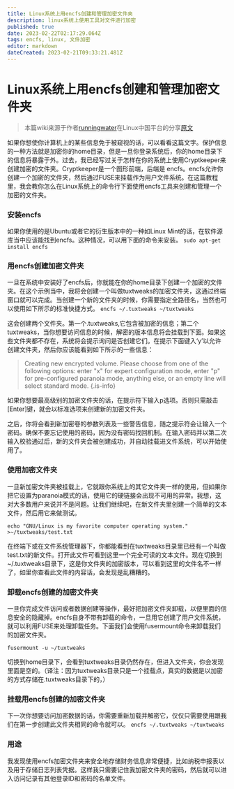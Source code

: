 ```yaml
---
title: Linux系统上用encfs创建和管理加密文件夹
description: linux系统上使用工具对文件进行加密
published: true
date: 2023-02-22T02:17:29.064Z
tags: encfs, linux, 文件加密
editor: markdown
dateCreated: 2023-02-21T09:33:21.481Z
---
```


# Linux系统上用encfs创建和管理加密文件夹
> 本篇wiki来源于作者[runningwater](https://github.com/runningwater)在Linux中国平台的分享[原文](https://linux.cn/article-2234-1.html)

如果你想使你计算机上的某些信息免于被窥视的话，可以看看这篇文字。保护信息的一种方法就是加密你的home目录，但是一旦你登录系统后，你的home目录下的信息将暴露于外。过去，我已经写过关于怎样在你的系统上使用Cryptkeeper来创建加密的文件夹。Cryptkeeper是一个图形前端，后端是 encfs。encfs允许你创建一个加密的文件夹，然后通过FUSE来挂载作为用户文件系统。在这篇教程里，我会教你怎么在Linux系统上的命令行下面使用encfs工具来创建和管理一个加密的文件夹。

### 安装encfs
如果你使用的是Ubuntu或者它的衍生版本中的一种如Linux Mint的话，在软件源库当中应该能找到encfs。这种情况，可以用下面的命令来安装。
`sudo apt-get install encfs `

### 用encfs创建加密文件夹
一旦在系统中安装好了encfs后，你就能在你的home目录下创建一个加密的文件夹。在这个示例当中，我将会创建一个叫做tuxtweaks的加密文件夹，这通过终端窗口就可以完成。当创建一个新的文件夹的时候，你需要指定全路径名，当然也可以使用如下所示的标准快捷方式。
`encfs ~/.tuxtweaks ~/tuxtweaks `

这会创建两个文件夹。第一个.tuxtweaks,它包含被加密的信息；第二个tuxtweaks，当你想要访问信息的时候，解密的版本信息将会挂载到下面。如果这些文件夹都不存在，系统将会提示询问是否创建它们。在提示下面键入‘y’以允许创建文件夹，然后你应该能看到如下所示的一些信息：
> Creating new encrypted volume. Please choose from one of the following options: enter "x" for expert configuration mode, enter "p" for pre-configured paranoia mode, anything else, or an empty line will select standard mode. 
{.is-info}

如果你想要最高级别的加密文件夹的话，在提示符下输入p选项。否则只需敲击[Enter]键，就会以标准选项来创建新的加密文件夹。

之后，你将会看到新加密卷的参数列表及一些警告信息，随之提示符会让输入一个密码。确保不要忘记使用的密码，因为没有密码找回机制。在输入密码并以第二次输入校验通过后，新的文件夹会被创建成功，并自动挂载进文件系统，可以开始使用了。

### 使用加密文件夹
一旦新加密文件夹被挂载上，它就跟你系统上的其它文件夹一样的使用，但如果你把它设置为paranoia模式的话，使用它的硬链接会出现不可用的异常。我想，这对大多数用户来说并不是问题。让我们继续吧，在新文件夹里创建一个简单的文本文件，然后用它来做测试。

`echo "GNU/Linux is my favorite computer operating system." >~/tuxtweaks/test.txt `

在终端下或在文件系统管理器下，你都能看到在tuxtweaks目录里已经有一个叫做test.txt的新文件。打开此文件可看到这里一个完全可读的文本文件。现在切换到~/.tuxtweaks目录下，这是你文件夹的加密版本，可以看到这里的文件名不一样了，如里你查看此文件的内容话，会发现是乱糟糟的。

### 卸载encfs创建的加密文件夹
一旦你完成文件访问或者数据创建等操作，最好把加密文件夹卸载，以便里面的信息安全的隐藏掉。encfs自身不带有卸载的命令，一旦用它创建了用户文件系统，就可以利用FUSE来处理卸载任务。下面我们会使用fusermount命令来卸载我们的加密文件夹。

`fusermount -u ~/tuxtweaks` 

切换到home目录下，会看到tuxtweaks目录仍然存在，但进入文件夹，你会发现里面是空的。（译注：因为tuxtweaks目录只是一个挂载点，真实的数据是以加密的方式存储在.tuxtweaks目录下的，）

### 挂载用encfs创建的加密文件夹
下一次你想要访问加密数据的话，你需要重新加载并解密它，仅仅只需要使用跟我们在第一步创建此文件夹相同的命令就可以。
`encfs ~/.tuxtweaks ~/tuxtweaks` 

### 用途
我发现使用encfs加密文件夹来安全地存储财务信息非常便捷，比如纳税申报表以及用于存储日志列表凭据。这样我只需要记住我加密文件夹的密码，然后就可以进入访问记录有其他登录ID和密码的名单文件。